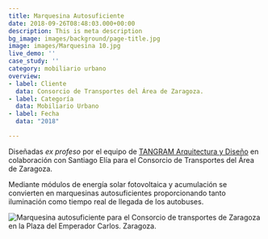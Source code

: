 ```yaml
---
title: Marquesina Autosuficiente
date: 2018-09-26T08:48:03.000+00:00
description: This is meta description
bg_image: images/background/page-title.jpg
image: images/Marquesina 10.jpg
live_demo: ''
case_study: ''
category: mobiliario urbano
overview:
- label: Cliente
  data: Consorcio de Transportes del Área de Zaragoza.
- label: Categoría
  data: Mobiliario Urbano
- label: Fecha
  data: "2018"

---
```

Diseñadas _ex profeso_ por el equipo de [TANGRAM Arquitectura y Diseño](https://www.tangramarquitectura.es/) en colaboración con Santiago Elía para el Consorcio de Transportes del Área de Zaragoza.

Mediante módulos de energía solar fotovoltaica y acumulación se convierten en marquesinas autosuficientes proporcionando tanto iluminación como tiempo real de llegada de los autobuses.

![Marquesina autosuficiente para el Consorcio de transportes de Zaragoza en la Plaza del Emperador Carlos. Zaragoza.](/images/Marquesina-1.jpg "Marquesina autosuficiente, Plaza del Emperador Carlos. Zaragoza.")